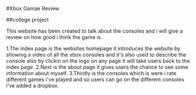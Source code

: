 #Xbox Gamae Review

##college project

This website has been created to talk about the consoles and i will give a review on how good i think the game is.

1.The index page is the websites homepage it introduces the website by showing a video of all the xbox consoles and it's also used to describe the console also by clickin on the logo on any page it will take users back to the index page.
2.Next is the about page it gives users the chance to see some information about myself.
3.Thirdly is the consoles which is were i rate different games i've played and so users can go on the different consoles i've added a dropbox.
